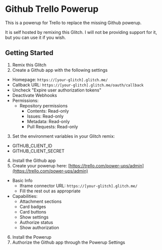 # Github Trello Powerup

This is a powerup for Trello to replace the missing Github powerup.

It is self hosted by remixing this Glitch. I will not be providing support for it, but you can use it if you wish.

## Getting Started

1. Remix this Glitch
2. Create a Github app with the following settings

- Homepage: `https://[your-glitch].glitch.me/`
- Callback URL: `https://[your-glitch].glitch.me/oauth/callback`
- Uncheck "Expire user authorization tokens"
- Deactivate Webhooks
- Permissions:
  - Repository permissions
    - Contents: Read-only
    - Issues: Read-only
    - Metadata: Read-only
    - Pull Requests: Read-only

3. Set the environment variables in your Glitch remix:

- GITHUB_CLIENT_ID
- GITHUB_CLIENT_SECRET

4. Install the Github app
5. Create your powerup here: [https://trello.com/power-ups/admin](https://trello.com/power-ups/admin)

- Basic Info
  - Iframe connector URL: `https://[your-glitch].glitch.me/`
  - Fill the rest out as appropriate
- Capabilities:
  - Attachment sections
  - Card badges
  - Card buttons
  - Show settings
  - Authorize status
  - Show authorization

6. Install the Powerup
7. Authorize the Github app through the Powerup Settings
